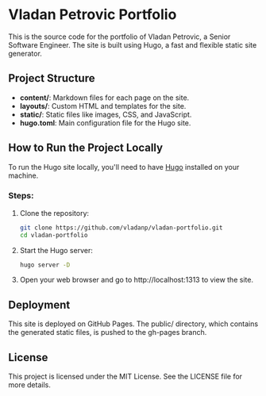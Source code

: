 # Vladan Petrovic Portfolio

This is the source code for the portfolio of Vladan Petrovic, a Senior Software Engineer. The site is built using Hugo, a fast and flexible static site generator.

## Project Structure

- **content/**: Markdown files for each page on the site.
- **layouts/**: Custom HTML and templates for the site.
- **static/**: Static files like images, CSS, and JavaScript.
- **hugo.toml**: Main configuration file for the Hugo site.

## How to Run the Project Locally

To run the Hugo site locally, you'll need to have [Hugo](https://gohugo.io/) installed on your machine.

### Steps:

1. Clone the repository:
   ```bash
   git clone https://github.com/vladanp/vladan-portfolio.git
   cd vladan-portfolio
   ```
2. Start the Hugo server:
   ```bash
   hugo server -D
   ```
3. Open your web browser and go to http://localhost:1313 to view the site.

## Deployment

This site is deployed on GitHub Pages. The public/ directory, which contains the generated static files, is pushed to the gh-pages branch.

## License

This project is licensed under the MIT License. See the LICENSE file for more details.
